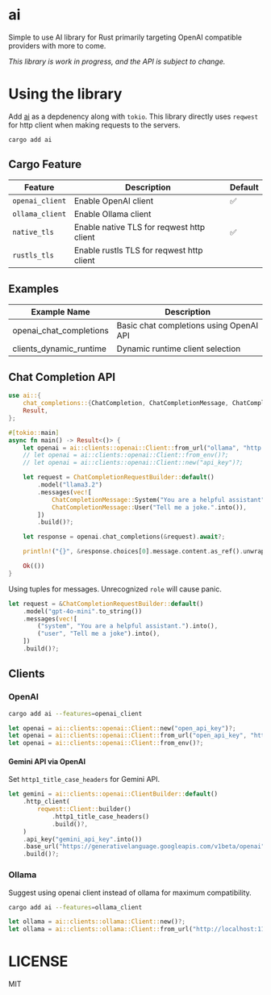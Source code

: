 # ai

Simple to use AI library for Rust primarily targeting OpenAI compatible
providers with more to come.

*This library is work in progress, and the API is subject to change.*

# Using the library

Add [ai](https://crates.io/crates/ai) as a depdenency along with `tokio`. This
library directly uses `reqwest` for http client when making requests to the
servers.

```
cargo add ai
```

## Cargo Feature

| Feature               | Description                               | Default |
|-----------------------|-------------------------------------------|---------|
| `openai_client`       | Enable OpenAI client                      | ✅      |
| `ollama_client`       | Enable Ollama client                      |         |
| `native_tls`          | Enable native TLS for reqwest http client | ✅      |
| `rustls_tls`          | Enable rustls TLS for reqwest http client |         |

## Examples

| Example Name              | Description                                   |
|---------------------------|-----------------------------------------------|
| openai_chat_completions   | Basic chat completions using OpenAI API       |
| clients_dynamic_runtime   | Dynamic runtime client selection              |

## Chat Completion API

```rust
use ai::{
    chat_completions::{ChatCompletion, ChatCompletionMessage, ChatCompletionRequestBuilder},
    Result,
};

#[tokio::main]
async fn main() -> Result<()> {
    let openai = ai::clients::openai::Client::from_url("ollama", "http://localhost:11434/v1")?;
    // let openai = ai::clients::openai::Client::from_env()?;
    // let openai = ai::clients::openai::Client::new("api_key")?;

    let request = ChatCompletionRequestBuilder::default()
        .model("llama3.2")
        .messages(vec![
            ChatCompletionMessage::System("You are a helpful assistant".into()),
            ChatCompletionMessage::User("Tell me a joke.".into()),
        ])
        .build()?;

    let response = openai.chat_completions(&request).await?;

    println!("{}", &response.choices[0].message.content.as_ref().unwrap());

    Ok(())
}
```

Using tuples for messages. Unrecognized `role` will cause panic.

```rust
let request = &ChatCompletionRequestBuilder::default()
    .model("gpt-4o-mini".to_string())
    .messages(vec![
        ("system", "You are a helpful assistant.").into(),
        ("user", "Tell me a joke").into(),
    ])
    .build()?;
```

## Clients

### OpenAI

```sh
cargo add ai --features=openai_client
```

```rust
let openai = ai::clients::openai::Client::new("open_api_key")?;
let openai = ai::clients::openai::Client::from_url("open_api_key", "http://api.openai.com/v1")?;
let openai = ai::clients::openai::Client::from_env()?;
```

#### Gemini API via OpenAI

Set `http1_title_case_headers` for Gemini API.

```rust
let gemini = ai::clients::openai::ClientBuilder::default()
    .http_client(
        reqwest::Client::builder()
            .http1_title_case_headers()
            .build()?,
    )
    .api_key("gemini_api_key".into())
    .base_url("https://generativelanguage.googleapis.com/v1beta/openai".into())
    .build()?;
```

### Ollama

Suggest using openai client instead of ollama for maximum compatibility.

```sh
cargo add ai --features=ollama_client
```

```rust
let ollama = ai::clients::ollama::Client::new()?;
let ollama = ai::clients::ollama::Client::from_url("http://localhost:11434")?;
```

# LICENSE

MIT
